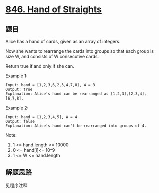 # [846. Hand of Straights](https://leetcode.com/problems/hand-of-straights/)

## 题目

Alice has a hand of cards, given as an array of integers.

Now she wants to rearrange the cards into groups so that each group is size W, and consists of W consecutive cards.

Return true if and only if she can.

Example 1:

```text
Input: hand = [1,2,3,6,2,3,4,7,8], W = 3
Output: true
Explanation: Alice's hand can be rearranged as [1,2,3],[2,3,4],[6,7,8].
```

Example 2:

```text
Input: hand = [1,2,3,4,5], W = 4
Output: false
Explanation: Alice's hand can't be rearranged into groups of 4.
```

Note:

1. 1 <= hand.length <= 10000
1. 0 <= hand[i]<= 10^9
1. 1 <= W <= hand.length

## 解题思路

见程序注释
